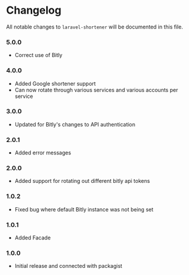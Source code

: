 # Changelog

All notable changes to `laravel-shortener` will be documented in this file.

### 5.0.0
- Correct use of Bitly

### 4.0.0
- Added Google shortener support
- Can now rotate through various services and various accounts per service

### 3.0.0
- Updated for Bitly's changes to API authentication

### 2.0.1
- Added error messages

### 2.0.0
- Added support for rotating out different bitly api tokens

### 1.0.2
- Fixed bug where default Bitly instance was not being set

### 1.0.1
- Added Facade

### 1.0.0
- Initial release and connected with packagist
